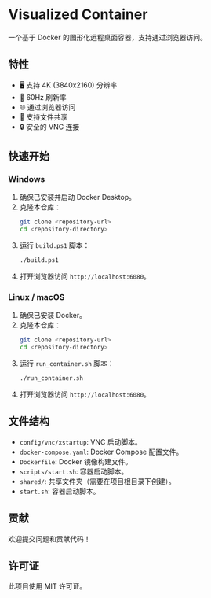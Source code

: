# Visualized Container

一个基于 Docker 的图形化远程桌面容器，支持通过浏览器访问。

## 特性

- 🖥️ 支持 4K (3840x2160) 分辨率
- 🚀 60Hz 刷新率
- 🌐 通过浏览器访问
- 📁 支持文件共享
- 🔒 安全的 VNC 连接

## 快速开始

### Windows

1. 确保已安装并启动 Docker Desktop。
2. 克隆本仓库：
   ```sh
   git clone <repository-url>
   cd <repository-directory>
   ```
3. 运行 `build.ps1` 脚本：
   ```sh
   ./build.ps1
   ```
4. 打开浏览器访问 `http://localhost:6080`。

### Linux / macOS

1. 确保已安装 Docker。
2. 克隆本仓库：
   ```sh
   git clone <repository-url>
   cd <repository-directory>
   ```
3. 运行 `run_container.sh` 脚本：
   ```sh
   ./run_container.sh
   ```
4. 打开浏览器访问 `http://localhost:6080`。

## 文件结构

- `config/vnc/xstartup`: VNC 启动脚本。
- `docker-compose.yaml`: Docker Compose 配置文件。
- `Dockerfile`: Docker 镜像构建文件。
- `scripts/start.sh`: 容器启动脚本。
- `shared/`: 共享文件夹（需要在项目根目录下创建）。
- `start.sh`: 容器启动脚本。

## 贡献

欢迎提交问题和贡献代码！

## 许可证

此项目使用 MIT 许可证。
